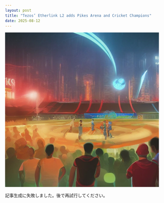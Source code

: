 ```yaml
---
layout: post
title: "Tezos’ Etherlink L2 adds Pikes Arena and Cricket Champions"
date: 2025-08-12
---
```


![記事画像](assets/images/20250812_web3.png)

記事生成に失敗しました。後で再試行してください。
